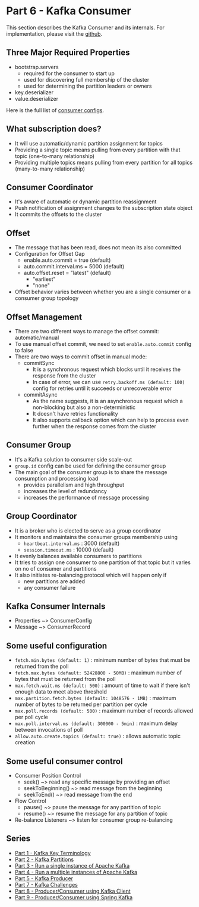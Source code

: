 # Part 6 - Kafka Consumer

This section describes the Kafka Consumer and its internals.
For implementation, please visit the [github](https://github.com/ashimjk/apache-kafka-series/tree/master/kafka-client).

## Three Major Required Properties
- bootstrap.servers
  - required for the consumer to start up
  - used for discovering full membership of the cluster
  - used for determining the partition leaders or owners
- key.deserializer
- value.deserializer

Here is the full list of [consumer configs](https://kafka.apache.org/documentation/#consumerconfigs).

## What subscription does?
- It will use automatic/dynamic partition assignment for topics
- Providing a single topic means pulling from every partition with that topic (one-to-many relationship)
- Providing multiple topics means pulling from every partition for all topics (many-to-many relationship)

## Consumer Coordinator
- It's aware of automatic or dynamic partition reassignment
- Push notification of assignment changes to the subscription state object
- It commits the offsets to the cluster

## Offset
- The message that has been read, does not mean its also committed
- Configuration for Offset Gap
  - enable.auto.commit = true (default)
  - auto.commit.interval.ms = 5000 (default)
  - auto.offset.reset = "latest" (default)
    - "earliest"
    - "none"
- Offset behavior varies between whether you are a single consumer or a consumer group topology

## Offset Management
- There are two different ways to manage the offset commit: automatic/manual
- To use manual offset commit, we need to set `enable.auto.commit` config to false
- There are two ways to commit offset in manual mode:
  - commitSync
    - It is a synchronous request which blocks until it receives the response from the cluster
    - In case of error, we can use `retry.backoff.ms (default: 100)` config for retries until it succeeds or unrecoverable error
  - commitAsync
    - As the name suggests, it is an asynchronous request which a non-blocking but also a non-deterministic
    - It doesn't have retries functionality
    - It also supports callback option which can help to process even further when the response comes from the cluster

## Consumer Group
- It's a Kafka solution to consumer side scale-out
- `group.id` config can be used for defining the consumer group
- The main goal of the consumer group is to share the message consumption and processing load
  - provides parallelism and high throughput
  - increases the level of redundancy
  - increases the performance of message processing

## Group Coordinator
- It is a broker who is elected to serve as a group coordinator
- It monitors and maintains the consumer groups membership using
  - `heartbeat.interval.ms` : 3000 (default)
  - `session.timeout.ms` : 10000 (default)
- It evenly balances available consumers to partitions
- It tries to assign one consumer to one partition of that topic but it varies on no of consumer and partitions
- It also initiates re-balancing protocol which will happen only if
  - new partitions are added
  - any consumer failure

## Kafka Consumer Internals
- Properties ~> ConsumerConfig
- Message ~> ConsumerRecord

## Some useful configuration
- `fetch.min.bytes (default: 1)` : minimum number of bytes that must be returned from the poll
- `fetch.max.bytes (default: 52428800 - 50MB)` : maximum number of bytes that must be returned from the poll
- `max.fetch.wait.ms (default: 500)` : amount of time to wait if there isn't enough data to meet above threshold
- `max.partition.fetch.bytes (default: 1048576 - 1MB)` : maximum number of bytes to be returned per partition per cycle
- `max.poll.records (default: 500)` : maximum number of records allowed per poll cycle
- `max.poll.interval.ms (default: 300000 - 5min)` : maximum delay between invocations of poll
- `allow.auto.create.topics (default: true)` : allows automatic topic creation

## Some useful consumer control
- Consumer Position Control
  - seek() ~> read any specific message by providing an offset
  - seekToBeginning() ~> read message from the beginning
  - seekToEnd() ~> read message from the end
- Flow Control
  - pause() ~> pause the message for any partition of topic
  - resume() ~> resume the message for any partition of topic
- Re-balance Listeners ~> listen for consumer group re-balancing

## Series
- [Part 1 - Kafka Key Terminology](kafka-key-terms.md)
- [Part 2 - Kafka Partitions](kafka-partitions.md)
- [Part 3 - Run a single instance of Apache Kafka](kafka-single-instance.md)
- [Part 4 - Run a multiple instances of Apache Kafka](kafka-multiple-instance.md)
- [Part 5 - Kafka Producer](kafka-producer.md)
- [Part 7 - Kafka Challenges](kafka-challenges.md)
- [Part 8 - Producer/Consumer using Kafka Client](kafka-client.md)
- [Part 9 - Producer/Consumer using Spring Kafka](spring-kafka.md)
